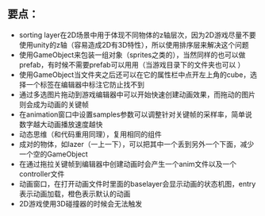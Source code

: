 ## 要点：
- sorting layer在2D场景中用于体现不同物体的z轴层次，因为2D游戏尽量不要使用unity的z轴（容易造成2D有3D特性），所以使用排序层来解决这个问题
- 使用GameObject来包装一组对象（sprites之类的），当然同样的也可以做prefab，有时候不需要prefab可以用用（当游戏目录下的文件夹也可以 ）
- 使用GameObject当文件夹之后还可以在它的属性栏中点开左上角的cube，选择一个标签在编辑器中标注它防止找不到
- 通过多选图片拖动到游戏编辑器中可以开始快速创建动画效果，而拖动的图片则会成为动画的关键帧
- 在animation窗口中设置samples参数可以调整针对关键帧的采样率，简单说数字越大动画播放速度越快
- 动态思维（和代码重用同理），复用相同的组件
- 成对的物体，如lazer（一上一下），可以把其中一个丢到另外一个下面，减少一个空的GameObject
- 在通过拖拉关键帧到编辑器中创建动画时会产生一个anim文件以及一个controller文件
- 动画窗口，在打开动画文件时里面的baselayer会显示动画的状态机图，entry表示动画加载，橙色表示默认的动画
- 2D游戏使用3D碰撞器的时候会无法触发